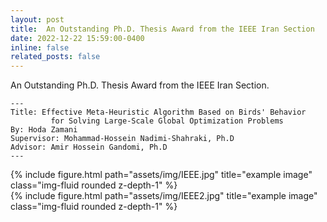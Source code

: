 ```yaml
---
layout: post
title:  An Outstanding Ph.D. Thesis Award from the IEEE Iran Section
date: 2022-12-22 15:59:00-0400
inline: false
related_posts: false
---
```


An Outstanding Ph.D. Thesis Award from the IEEE Iran Section.

    ---
    Title: Effective Meta-Heuristic Algorithm Based on Birds' Behavior 
             for Solving Large-Scale Global Optimization Problems
    By: Hoda Zamani
    Supervisor: Mohammad-Hossein Nadimi-Shahraki, Ph.D
    Advisor: Amir Hossein Gandomi, Ph.D
    ---

<div class="row">
    <div class="col-sm mt-3 mt-md-0">
        {% include figure.html path="assets/img/IEEE.jpg" title="example image" class="img-fluid rounded z-depth-1" %}
    </div>
    <div class="col-sm mt-3 mt-md-0">
        {% include figure.html path="assets/img/IEEE2.jpg" title="example image" class="img-fluid rounded z-depth-1" %}
    </div>
</div>

